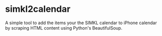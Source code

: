 # simkl2calendar

A simple tool to add the items your the SIMKL calendar to iPhone calendar by scraping HTML content using Python's BeautifulSoup.
